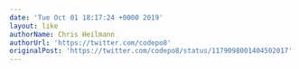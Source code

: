 ```yaml
---
date: 'Tue Oct 01 18:17:24 +0000 2019'
layout: like
authorName: Chris Heilmann
authorUrl: 'https://twitter.com/codepo8'
originalPost: 'https://twitter.com/codepo8/status/1179098001404502017'
---
```

